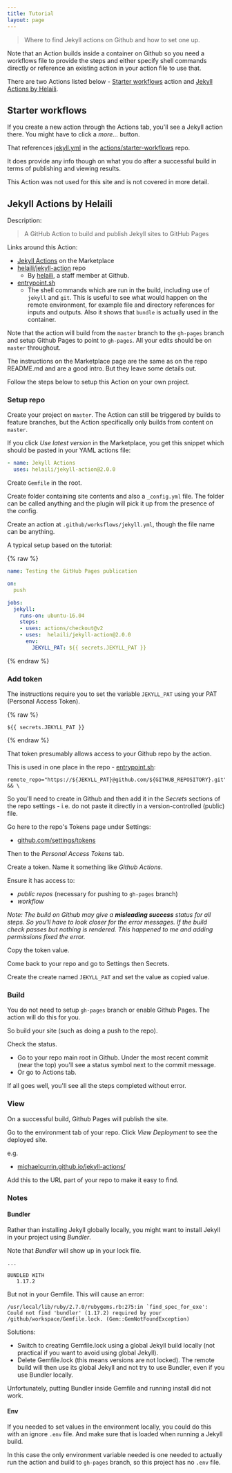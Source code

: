 ```yaml
---
title: Tutorial
layout: page
---
```


> Where to find Jekyll actions on Github and how to set one up.

Note that an Action builds inside a container on Github so you need a workflows file to provide the steps and either specify shell commands directly or reference an existing action in your action file to use that.

There are two Actions listed below - [Starter workflows](#starter-workflows) action and [Jekyll Actions by Helaili](#jekyll-actions-by-helaili).


## Starter workflows

If you create a new action through the Actions tab, you'll see a Jekyll action there. You might have to click a _more..._ button.

That references [jekyll.yml](https://github.com/actions/starter-workflows/blob/master/ci/jekyll.yml) in the [actions/starter-workflows](https://github.com/actions/starter-workflows) repo.

It does provide any info though on what you do after a successful build in terms of publishing and viewing results.

This Action was not used for this site and is not covered in more detail.


## Jekyll Actions by Helaili

Description:

> A GitHub Action to build and publish Jekyll sites to GitHub Pages

Links around this Action:

- [Jekyll Actions](https://github.com/marketplace/actions/jekyll-actions) on the Marketplace
- [helaili/jekyll-action](https://github.com/helaili/jekyll-action) repo
    - By [helaili](https://github.com/helaili), a staff member at Github.
- [entrypoint.sh](https://github.com/helaili/jekyll-action/blob/master/entrypoint.sh)
    - The shell commands which are run in the build, including use of `jekyll` and `git`. This is useful to see what would happen on the remote environment, for example file and directory references for inputs and outputs. Also it shows that `bundle` is actually used in the container.


Note that the action will build from the `master` branch to the `gh-pages` branch and setup Github Pages to point to `gh-pages`. All your edits should be on `master` throughout.

The instructions on the Marketplace page are the same as on the repo README.md and are a good intro. But they leave some details out.

Follow the steps below to setup this Action on your own project.



### Setup repo

Create your project on `master`. The Action can still be triggered by builds to feature branches, but the Action specifically only builds from content on `master`.

If you click _Use latest version_ in the Marketplace, you get this snippet which should be pasted in your YAML actions file:

```yaml
- name: Jekyll Actions
  uses: helaili/jekyll-action@2.0.0
```

Create `Gemfile` in the root.

Create folder containing site contents and also a `_config.yml` file. The folder can be called anything and the plugin will pick it up from the presence of the config.

Create an action at `.github/worksflows/jekyll.yml`, though the file name can be anything.

A typical setup based on the tutorial:

{% raw %}
```yaml
name: Testing the GitHub Pages publication

on:
  push

jobs:
  jekyll:
    runs-on: ubuntu-16.04
    steps:
    - uses: actions/checkout@v2
    - uses:  helaili/jekyll-action@2.0.0
      env:
        JEKYLL_PAT: ${{ secrets.JEKYLL_PAT }}
```
{% endraw %}

### Add token

The instructions require you to set the variable `JEKYLL_PAT` using your PAT (Personal Access Token).


{% raw %}
```
${{ secrets.JEKYLL_PAT }}
```
{% endraw %}

That token presumably allows access to your Github repo by the action.

This is used in one place in the repo - [entrypoint.sh](https://github.com/helaili/jekyll-action/blob/master/entrypoint.sh):

```
remote_repo="https://${JEKYLL_PAT}@github.com/${GITHUB_REPOSITORY}.git" && \
```

 So you'll need to create in Github and then add it in the _Secrets_ sections of the repo settings - i.e. do not paste it directly in a version-controlled (public) file.

Go here to the repo's Tokens page under Settings:

- [github.com/settings/tokens](https://github.com/settings/tokens)

Then to the _Personal Access Tokens_ tab.

Create a token. Name it something like _Github Actions_.

Ensure it has access to:

- _public repos_ (necessary for pushing to `gh-pages` branch)
- _workflow_

_Note: The build on Github may give a **misleading success** status for all steps. So you'll have to look closer for the error messages. If the build check passes but nothing is rendered. This happened to me and adding permissions fixed the error._

Copy the token value.

Come back to your repo and go to Settings then Secrets.

Create the create named `JEKYLL_PAT` and set the value as copied value.

### Build

You do not need to setup `gh-pages` branch or enable Github Pages. The action will do this for you.

So build your site (such as doing a push to the repo).

Check the status.

- Go to your repo main root in Github. Under the most recent commit (near the top) you'll see a status symbol next to the commit message.
- Or go to Actions tab.

If all goes well, you'll see all the steps completed without error.

### View

On a successful build, Github Pages will publish the site.

Go to the environment tab of your repo. Click _View Deployment_ to see the deployed site.

e.g.

- [michaelcurrin.github.io/jekyll-actions/](https://michaelcurrin.github.io/jekyll-actions/)

Add this to the URL part of your repo to make it easy to find.


### Notes

#### Bundler

Rather than installing Jekyll globally locally, you might want to install Jekyll in your project using _Bundler_.

Note that _Bundler_ will show up in your lock file.

```
...

BUNDLED WITH
   1.17.2
```

But not in your Gemfile. This will cause an error:

```
/usr/local/lib/ruby/2.7.0/rubygems.rb:275:in `find_spec_for_exe': Could not find 'bundler' (1.17.2) required by your /github/workspace/Gemfile.lock. (Gem::GemNotFoundException)
```

Solutions:

- Switch to creating Gemfile.lock using a global Jekyll build locally (not practical if you want to avoid using global Jekyll).
- Delete Gemfile.lock (this means versions are not locked). The remote build will then use its global Jekyll and not try to use Bundler, even if you use Bundler locally.

Unfortunately, putting Bundler inside Gemfile and running install did not work.

#### Env

If you needed to set values in the environment locally, you could do this with an ignore `.env` file. And make sure that is loaded when running a Jekyll build.

In this case the only environment variable needed is one needed to actually run the action and build to `gh-pages` branch, so this project has no `.env` file.
